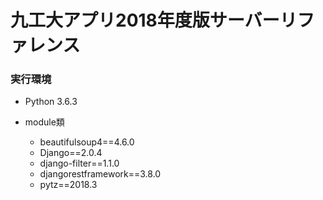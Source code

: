 # 九工大アプリ2018年度版サーバーリファレンス

### 実行環境
- Python 3.6.3

- module類
    - beautifulsoup4==4.6.0
    - Django==2.0.4
    - django-filter==1.1.0
    - djangorestframework==3.8.0
    - pytz==2018.3
    
